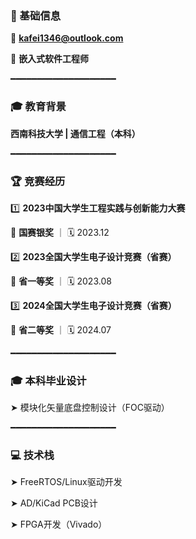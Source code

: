 
### 📌 基础信息

📧 **kafei1346@outlook.com**

🎯 **嵌入式软件工程师**

━━━━━━━━━━━━━━━━━━━━

### 🎓 教育背景

**西南科技大学 | 通信工程（本科）**

━━━━━━━━━━━━━━━━━━━━

### 🏆 竞赛经历

1️⃣ **2023中国大学生工程实践与创新能力大赛**

   🥈 **国赛银奖** ｜ 🗓️ 2023.12

2️⃣ **2023全国大学生电子设计竞赛（省赛）**

   🥇 **省一等奖** ｜ 🗓️ 2023.08

3️⃣ **2024全国大学生电子设计竞赛（省赛）**

   🥈 **省二等奖** ｜ 🗓️ 2024.07
  
━━━━━━━━━━━━━━━━━━━━

### 🎓 本科毕业设计

➤ 模块化矢量底盘控制设计（FOC驱动）

━━━━━━━━━━━━━━━━━━━━

### 💻 技术栈

➤ FreeRTOS/Linux驱动开发

➤ AD/KiCad PCB设计

➤ FPGA开发（Vivado）


